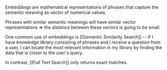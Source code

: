 
Embeddings are mathematical representations of phrases that capture the semantic meaning as vector of numerical values.

Phrases with similar semantic meanings will have similar vector representations => the *distance* between these vectors is going to be small. 

One common use of embeddings is [[Semantic Similarity Search]] -- If I have *knowledge library* consisting of phrases and I receive a question from a user, I can locate the most relevant information in my library by finding the data that is closer to the user's query.

In contrast,  [[Full Text Search]] only returns exact matches. 


